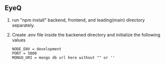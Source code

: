 ## EyeQ

1.  run "npm install" backend, frontend, and leading(main) directory separately.
2.  Create .env file inside the backened directory and initialize the following values

        NODE_ENV = development
        PORT = 5000
        MONGO_URI = mongo db url here without "" or ''
